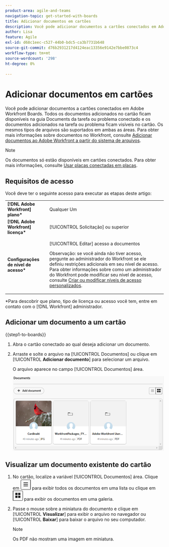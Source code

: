 ```yaml
---
product-area: agile-and-teams
navigation-topic: get-started-with-boards
title: Adicionar documentos em cartões
description: Você pode adicionar documentos a cartões conectados em Adobe Workfront Boards.
author: Lisa
feature: Agile
exl-id: d68c1eec-c527-44b0-bdc5-ca3b7731b648
source-git-commit: d76b2931217d4124eac13356e9142e7bbe0873c4
workflow-type: tm+mt
source-wordcount: '298'
ht-degree: 0%

---
```


# Adicionar documentos em cartões

Você pode adicionar documentos a cartões conectados em Adobe Workfront Boards. Todos os documentos adicionados no cartão ficam disponíveis na guia Documents da tarefa ou problema conectado e os documentos adicionados na tarefa ou problema ficam visíveis no cartão. Os mesmos tipos de arquivos são suportados em ambas as áreas. Para obter mais informações sobre documentos no Workfront, consulte [Adicionar documentos ao Adobe Workfront a partir do sistema de arquivos](/help/quicksilver/documents/adding-documents-to-workfront/add-documents-from-file-system.md).

>[!NOTE]
>
>Os documentos só estão disponíveis em cartões conectados. Para obter mais informações, consulte [Usar placas conectadas em placas](/help/quicksilver/agile/get-started-with-boards/connected-cards.md).

## Requisitos de acesso

Você deve ter o seguinte acesso para executar as etapas deste artigo:

<table style="table-layout:auto"> 
 <tbody> 
  <tr> 
   <td role="rowheader"><strong>[!DNL Adobe Workfront] plano*</strong></td> 
   <td> <p>Qualquer Um</p> </td> 
  </tr> 
  <tr> 
   <td role="rowheader"><strong>[!DNL Adobe Workfront] licença*</strong></td> 
   <td> <p>[!UICONTROL Solicitação] ou superior</p> </td> 
  </tr> 
  <tr>
   <td role="rowheader"><strong>Configurações de nível de acesso*</strong></td>
   <td><p>[!UICONTROL Editar] acesso a documentos</p><p>Observação: se você ainda não tiver acesso, pergunte ao administrador do Workfront se ele definiu restrições adicionais em seu nível de acesso. Para obter informações sobre como um administrador do Workfront pode modificar seu nível de acesso, consulte <a href="/help/quicksilver/administration-and-setup/add-users/configure-and-grant-access/create-modify-access-levels.md" class="MCXref xref">Criar ou modificar níveis de acesso personalizados</a>.</p></td>
  </tr>
 </tbody> 
</table>

&#42;Para descobrir que plano, tipo de licença ou acesso você tem, entre em contato com o [!DNL Workfront] administrador.

## Adicionar um documento a um cartão

{{step1-to-boards}}

1. Abra o cartão conectado ao qual deseja adicionar um documento.
1. Arraste e solte o arquivo na [!UICONTROL Documentos] ou clique em [!UICONTROL **Adicionar documento**] para selecionar um arquivo.

   O arquivo aparece no campo [!UICONTROL Documentos] área.

   ![Documentos adicionados ao cartão](assets/add-document-to-card.png)

## Visualizar um documento existente do cartão

1. No cartão, localize a variável [!UICONTROL Documentos] área. Clique em ![Ícone de Lista](assets/docs-list-icon.png) para exibir todos os documentos em uma lista ou clique em ![Ícone da Galeria](assets/docs-gallery-icon.png) para exibir os documentos em uma galeria.
1. Passe o mouse sobre a miniatura do documento e clique em [!UICONTROL **Visualizar**] para exibir o arquivo no navegador ou [!UICONTROL **Baixar**] para baixar o arquivo no seu computador.

   >[!NOTE]
   >
   >Os PDF não mostram uma imagem em miniatura.
